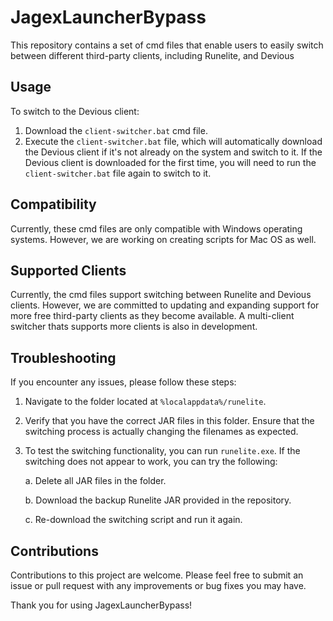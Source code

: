 # JagexLauncherBypass

This repository contains a set of cmd files that enable users to easily switch between different third-party clients, including Runelite, and Devious

## Usage

To switch to the Devious client:

1. Download the `client-switcher.bat` cmd file.
2. Execute the `client-switcher.bat` file, which will automatically download the Devious client if it's not already on the system and switch to it. If the Devious client is downloaded for the first time, you will need to run the `client-switcher.bat` file again to switch to it.

## Compatibility

Currently, these cmd files are only compatible with Windows operating systems. However, we are working on creating scripts for Mac OS as well.

## Supported Clients

Currently, the cmd files support switching between Runelite and Devious clients. However, we are committed to updating and expanding support for more free third-party clients as they become available. A multi-client switcher thats supports more clients is also in development.

## Troubleshooting

If you encounter any issues, please follow these steps:

1. Navigate to the folder located at `%localappdata%/runelite`.

2. Verify that you have the correct JAR files in this folder. Ensure that the switching process is actually changing the filenames as expected.

3. To test the switching functionality, you can run `runelite.exe`. If the switching does not appear to work, you can try the following:

   a. Delete all JAR files in the folder.
   
   b. Download the backup Runelite JAR provided in the repository.

   c. Re-download the switching script and run it again.


## Contributions

Contributions to this project are welcome. Please feel free to submit an issue or pull request with any improvements or bug fixes you may have.

Thank you for using JagexLauncherBypass!
